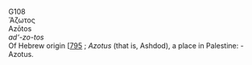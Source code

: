 G108  
Ἄζωτος  
Azōtos  
*ad‘-zo-tos*  
Of Hebrew origin \[[795](h0795) ; *Azotus* (that is, Ashdod), a place in
Palestine: - Azotus.  
